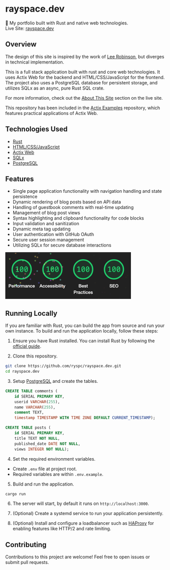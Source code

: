 # rayspace.dev
🦀 My portfolio built with Rust and native web technologies.</br>
Live Site: [rayspace.dev](https://rayspace.dev)

## Overview
The design of this site is inspired by the work of [Lee Robinson](https://github.com/leerob), but diverges in technical implementation.

This is a full stack application built with rust and core web technologies. It uses Actix Web for the backend and HTML/CSS/JavaScript for the frontend. The project also uses a PostgreSQL database for persistent storage, and utilizes SQLx as an async, pure Rust SQL crate.

For more information, check out the [About This Site](https://www.rayspace.dev/about) section on the live site.

This repository has been included in the [Actix Examples](https://github.com/actix/examples) repository, which features practical applications of Actix Web.


## Technologies Used
* [Rust](https://www.rust-lang.org/)</br>
* [HTML/CSS/JavaScript](https://developer.mozilla.org/en-US/docs/Learn)</br>
* [Actix Web](https://actix.rs/)</br>
* [SQLx](https://github.com/launchbadge/sqlx)</br>
* [PostgreSQL](https://www.postgresql.org/)</br>

## Features
* Single page application functionality with navigation handling and state persistence
* Dynamic rendering of blog posts based on API data
* Handling of guestbook comments with real-time updating
* Management of blog post views
* Syntax highlighting and clipboard functionality for code blocks
* Input validation and sanitization
* Dynamic meta tag updating
* User authentication with GitHub OAuth
* Secure user session management
* Utilizing SQLx for secure database interactions
<img width="396" alt="lighthouse" src="assets/images/lighthouse.png">

## Running Locally
If you are familiar with Rust, you can build the app from source and run your own instance. To build and run the application locally, follow these steps:

1. Ensure you have Rust installed. You can install Rust by following the [official guide](https://www.rust-lang.org/tools/install).

2. Clone this repository.
```bash
git clone https://github.com/ryspc/rayspace.dev.git
cd rayspace.dev
```

3. Setup [PostgreSQL](https://www.postgresql.org/download/) and create the tables.
```sql
CREATE TABLE comments (
    id SERIAL PRIMARY KEY,
    userid VARCHAR(255),
    name VARCHAR(255),
    comment TEXT,
    timestamp TIMESTAMP WITH TIME ZONE DEFAULT CURRENT_TIMESTAMP);
```
```sql
CREATE TABLE posts (
    id SERIAL PRIMARY KEY,
    title TEXT NOT NULL,
    published_date DATE NOT NULL,
    views INTEGER NOT NULL);
```

4. Set the required environment variables.
* Create `.env` file at project root.
* Required variables are within `.env.example`.

5. Build and run the application.
```bash
cargo run
```

6. The server will start, by default it runs on `http://localhost:3000`.

7. (Optional) Create a systemd service to run your application persistently.

8. (Optional) Install and configure a loadbalancer such as [HAProxy](http://www.haproxy.org/) for enabling features like HTTP/2 and rate limiting.

## Contributing
Contributions to this project are welcome! Feel free to open issues or submit pull requests.
